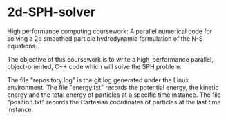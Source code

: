 # 2d-SPH-solver
High performance computing coursework: A parallel numerical code for solving a 2d smoothed particle hydrodynamic formulation of the N-S equations.

The objective of this coursework is to write a high-performance parallel, object-oriented, C++ code which will solve the SPH problem.

The file "repository.log" is the git log generated under the Linux environment.
The file "energy.txt" records the potential energy, the kinetic energy and the total energy of particles at a specific time instance.
The file "position.txt" records the Cartesian coordinates of particles at the last time instance.
